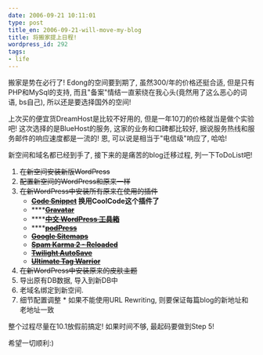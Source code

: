 ```yaml
---
date: 2006-09-21 10:11:01
type: post
title_en: 2006-09-21-will-move-my-blog
title: 将搬家提上日程!
wordpress_id: 292
tags:
- life
---
```


搬家是势在必行了! Edong的空间要到期了, 虽然300/年的价格还挺合适, 但是只有PHP和MySql的支持, 而且"备案"情结一直萦绕在我心头(竟然用了这么恶心的词语, bs自己), 所以还是要选择国外的空间!

上次买的便宜货DreamHost是比较不好用的, 但是一年10刀的价格就当是做个实验吧! 这次选择的是BlueHost的服务, 这家的业务和口碑都比较好, 据说服务热线和服务邮件的响应速度都是一流的! 恩, 可以说是相当于"电信级"响应了, 哈哈!  

新空间和域名都已经到手了, 接下来的是痛苦的blog迁移过程, 列一下ToDoList吧!

1. <strike>在新空间安装新版WordPress</strike>
2. <strike>配置新空间的WordPress和原来一样</strike>
3. <strike>在新WordPress中安装所有原来在使用的插件</strike>
    * ****<strike>**[Code Snippet](http://blog.enargi.com/codesnippet/)**</strike>** 换用CoolCode这个插件了**  
    * ****<strike>**[Gravatar](http://www.gravatar.com/implement.php#section_2_2)**</strike>
    * ****<strike>**[中文 WordPress 工具箱](http://yanfeng.org/blog/wordpress/kit)**</strike>
    * ****<strike>**[podPress](http://www.mightyseek.com/podpress/)**</strike>
    * <strike>**[Google Sitemaps](http://www.arnebrachhold.de/2005/06/05/google-sitemaps-generator-v2-final)**</strike>
    * <strike>**[Spam Karma 2 - Reloaded](http://unknowngenius.com/blog/wordpress/spam-karma/)**</strike>
    * <strike>**[Twilight AutoSave](http://twilightuniverse.com/2005/04/twilight-autosave/)**</strike>
    * <strike>**[Ultimate Tag Warrior](http://www.neato.co.nz/ultimate-tag-warrior/)**</strike>
  4. <strike>在新WordPress中安装原来的皮肤主题</strike>
  5. 导出原有DB数据, 导入到新DB中
  6. 老域名绑定到新空间.
  7. 细节配置调整
    * 如果不能使用URL Rewriting, 则要保证每篇blog的新地址和老地址一致

整个过程尽量在10.1放假前搞定! 如果时间不够, 最起码要做到Step 5!

希望一切顺利:)




